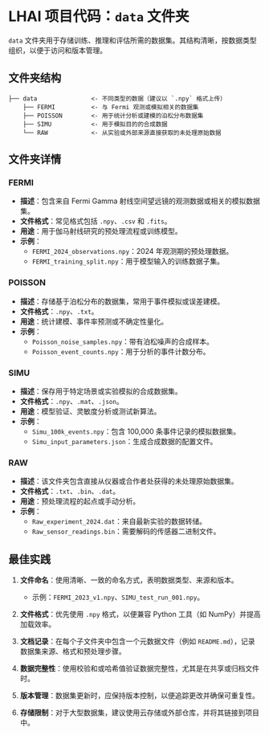 # LHAI 项目代码：`data` 文件夹  

`data` 文件夹用于存储训练、推理和评估所需的数据集。其结构清晰，按数据类型组织，以便于访问和版本管理。  

## 文件夹结构  

```plaintext
├── data               <- 不同类型的数据（建议以 `.npy` 格式上传）
    ├── FERMI          <- 与 Fermi 观测或模拟相关的数据集
    ├── POISSON        <- 用于统计分析或建模的泊松分布数据集
    ├── SIMU           <- 用于模拟目的的合成数据
    └── RAW            <- 从实验或外部来源直接获取的未处理原始数据
```

## 文件夹详情  

### FERMI  
- **描述**：包含来自 Fermi Gamma 射线空间望远镜的观测数据或相关的模拟数据集。  
- **文件格式**：常见格式包括 `.npy`、`.csv` 和 `.fits`。  
- **用途**：用于伽马射线研究的预处理流程或训练模型。  
- **示例**：  
  - `FERMI_2024_observations.npy`：2024 年观测期的预处理数据。  
  - `FERMI_training_split.npy`：用于模型输入的训练数据子集。  

### POISSON  
- **描述**：存储基于泊松分布的数据集，常用于事件模拟或误差建模。  
- **文件格式**：`.npy`、`.txt`。  
- **用途**：统计建模、事件率预测或不确定性量化。  
- **示例**：  
  - `Poisson_noise_samples.npy`：带有泊松噪声的合成样本。  
  - `Poisson_event_counts.npy`：用于分析的事件计数分布。  

### SIMU  
- **描述**：保存用于特定场景或实验模拟的合成数据集。  
- **文件格式**：`.npy`、`.mat`、`.json`。  
- **用途**：模型验证、灵敏度分析或测试新算法。  
- **示例**：  
  - `Simu_100k_events.npy`：包含 100,000 条事件记录的模拟数据集。  
  - `Simu_input_parameters.json`：生成合成数据的配置文件。  

### RAW  
- **描述**：该文件夹包含直接从仪器或合作者处获得的未处理原始数据集。  
- **文件格式**：`.txt`、`.bin`、`.dat`。  
- **用途**：预处理流程的起点或手动分析。  
- **示例**：  
  - `Raw_experiment_2024.dat`：来自最新实验的数据转储。  
  - `Raw_sensor_readings.bin`：需要解码的传感器二进制文件。  


## 最佳实践  

1. **文件命名**：使用清晰、一致的命名方式，表明数据类型、来源和版本。  
   - 示例：`FERMI_2023_v1.npy`、`SIMU_test_run_001.npy`。  

2. **文件格式**：优先使用 `.npy` 格式，以便兼容 Python 工具（如 NumPy）并提高加载效率。  

3. **文档记录**：在每个子文件夹中包含一个元数据文件（例如 `README.md`），记录数据集来源、格式和预处理步骤。  

4. **数据完整性**：使用校验和或哈希值验证数据完整性，尤其是在共享或归档文件时。  

5. **版本管理**：数据集更新时，应保持版本控制，以便追踪更改并确保可重复性。  

6. **存储限制**：对于大型数据集，建议使用云存储或外部仓库，并将其链接到项目中。  
